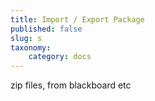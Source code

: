 ```yaml
---
title: Import / Export Package
published: false
slug: s
taxonomy:
    category: docs
---
```


zip files, from blackboard etc